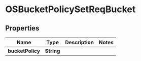 # OSBucketPolicySetReqBucket

## Properties
Name | Type | Description | Notes
------------ | ------------- | ------------- | -------------
**bucketPolicy** | **String** |  | 
